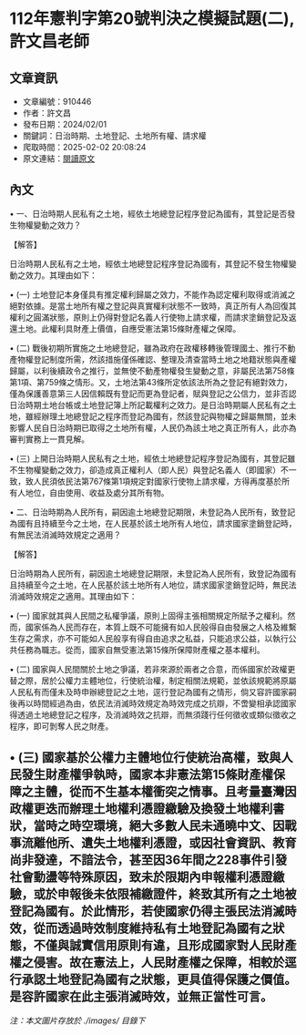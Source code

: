 # 112年憲判字第20號判決之模擬試題(二),許文昌老師

## 文章資訊
- 文章編號：910446
- 作者：許文昌
- 發布日期：2024/02/01
- 關鍵詞：日治時期、土地登記、土地所有權、請求權
- 爬取時間：2025-02-02 20:08:24
- 原文連結：[閱讀原文](https://real-estate.get.com.tw/Columns/detail.aspx?no=910446)

## 內文
• 一、日治時期人民私有之土地，經依土地總登記程序登記為國有，其登記是否發生物權變動之效力？

【解答】

日治時期人民私有之土地，經依土地總登記程序登記為國有，其登記不發生物權變動之效力。其理由如下：

• (一) 土地登記本身僅具有推定權利歸屬之效力，不能作為認定權利取得或消滅之絕對依據。是當土地所有權之登記與真實權利狀態不一致時，真正所有人為回復其權利之圓滿狀態，原則上仍得對登記名義人行使物上請求權，而請求塗銷登記及返還土地。此權利具財產上價值，自應受憲法第15條財產權之保障。

• (二) 戰後初期所實施之土地總登記，雖為政府在政權移轉後管理國土、推行不動產物權登記制度所需，然該措施僅係確認、整理及清查當時土地之地籍狀態與產權歸屬，以利後續政令之推行，並無使不動產物權發生變動之意，非屬民法第758條第1項、第759條之情形。又，土地法第43條所定依該法所為之登記有絕對效力，僅為保護善意第三人因信賴既有登記而更為登記者，賦與登記之公信力，並非否認日治時期土地台帳或土地登記簿上所記載權利之效力。是日治時期屬人民私有之土地，雖經辦理土地總登記之程序而登記為國有，然該登記與物權之歸屬無關，並未影響人民自日治時期已取得之土地所有權，人民仍為該土地之真正所有人，此亦為審判實務上一貫見解。

• (三) 上開日治時期人民私有之土地，經依土地總登記程序登記為國有，其登記雖不生物權變動之效力，卻造成真正權利人（即人民）與登記名義人（即國家）不一致，致人民須依民法第767條第1項規定對國家行使物上請求權，方得再度基於所有人地位，自由使用、收益及處分其所有物。

• 二、日治時期為人民所有，嗣因逾土地總登記期限，未登記為人民所有，致登記為國有且持續至今之土地，在人民基於該土地所有人地位，請求國家塗銷登記時，有無民法消滅時效規定之適用？

【解答】

日治時期為人民所有，嗣因逾土地總登記期限，未登記為人民所有，致登記為國有且持續至今之土地，在人民基於該土地所有人地位，請求國家塗銷登記時，無民法消滅時效規定之適用。其理由如下：

• (一) 國家就其與人民間之私權爭議，原則上固得主張相關規定所賦予之權利。然而，國家係為人民而存在，本質上既不可能擁有如人民般得自由發展之人格及維繫生存之需求，亦不可能如人民般享有得自由追求之私益，只能追求公益，以執行公共任務為職志。從而，國家自無受憲法第15條所保障財產權之基本權利。

• (二) 國家與人民間關於土地之爭議，若非來源於兩者之合意，而係國家於政權更替之際，居於公權力主體地位，行使統治權，制定相關法規範，並依該規範將原屬人民私有而僅未及時申辦總登記之土地，逕行登記為國有之情形，倘又容許國家嗣後再以時間經過為由，依民法消滅時效規定為時效完成之抗辯，不啻變相承認國家得透過土地總登記之程序，及消滅時效之抗辯，而無須踐行任何徵收或類似徵收之程序，即可剝奪人民之財產。

• (三) 國家基於公權力主體地位行使統治高權，致與人民發生財產權爭執時，國家本非憲法第15條財產權保障之主體，從而不生基本權衝突之情事。且考量臺灣因政權更迭而辦理土地權利憑證繳驗及換發土地權利書狀，當時之時空環境，絕大多數人民未通曉中文、因戰事流離他所、遺失土地權利憑證，或因社會資訊、教育尚非發達，不諳法令，甚至因36年間之228事件引發社會動盪等特殊原因，致未於限期內申報權利憑證繳驗，或於申報後未依限補繳證件，終致其所有之土地被登記為國有。於此情形，若使國家仍得主張民法消滅時效，從而透過時效制度維持私有土地登記為國有之狀態，不僅與誠實信用原則有違，且形成國家對人民財產權之侵害。故在憲法上，人民財產權之保障，相較於逕行承認土地登記為國有之狀態，更具值得保護之價值。是容許國家在此主張消滅時效，並無正當性可言。
---
*注：本文圖片存放於 ./images/ 目錄下*

